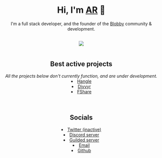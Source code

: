 <div align="center">
  <h1>Hi, I'm <a href="https://www.ar-dev.cf">AR</a> 👋</h1>
  <p>I'm a full stack developer, and the founder of the <a href="https://www.blobby.me">Blobby</a> community & development.</p>
  <br />
  <img src="https://lanyard-profile-readme.vercel.app/api/314903667574702080" />
  <br /><br />
  <h2>Best active projects</h2>
  <i>All the projects below don't currently function, and are under development.</i>
  <li><a href="https://hangle.me">Hangle</a></li>
  <li><a href="https://www.divvyr.ml">Divvyr</a></li>
  <li><a href="https://fshare.vercel.app">FShare</a></li>
  <br /><br />
  <h2>Socials</h2>
  <li><a href="https://twitter.com/arcodez">Twitter (inactive)</a></li>
  <li><a href="https://discord.gg/new">Discord server</a></li>
  <li><a href="https://www.guilded.gg/blob">Guilded server</a></li>
  <li><a href="mailto:arcodez999@gmail.com">Email</a></li>
  <li><a href="https://github.com/AR-Student824">Github</a></li>
</div>
